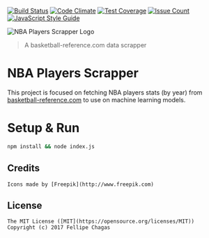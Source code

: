 [![Build Status](https://travis-ci.org/chagasaway/nba-players-scrapper.svg?branch=master)](https://travis-ci.org/chagasaway/nba-players-scrapper)
[![Code Climate](https://codeclimate.com/github/chagasaway/nba-players-scrapper/badges/gpa.svg)](https://codeclimate.com/github/chagasaway/nba-players-scrapper)
[![Test Coverage](https://codeclimate.com/github/chagasaway/nba-players-scrapper/badges/coverage.svg)](https://codeclimate.com/github/chagasaway/nba-players-scrapper)
[![Issue Count](https://codeclimate.com/github/chagasaway/nba-players-scrapper/badges/issue_count.svg)](https://codeclimate.com/github/chagasaway/nba-players-scrapper)
[![JavaScript Style Guide](https://img.shields.io/badge/code_style-standard-brightgreen.svg)](https://standardjs.com)

![NBA Players Scrapper Logo](https://image.ibb.co/h11Tja/nba_players_scrapper.png)


> A basketball-reference.com data scrapper

# NBA Players Scrapper

This project is focused on fetching NBA players stats (by year) from [basketball-reference.com](http://www.basketball-reference.com/) to use on machine learning models.

# Setup & Run

```sh
npm install && node index.js
```

## Credits

```
Icons made by [Freepik](http://www.freepik.com)
```

## License

```
The MIT License ([MIT](https://opensource.org/licenses/MIT))
Copyright (c) 2017 Fellipe Chagas
```
